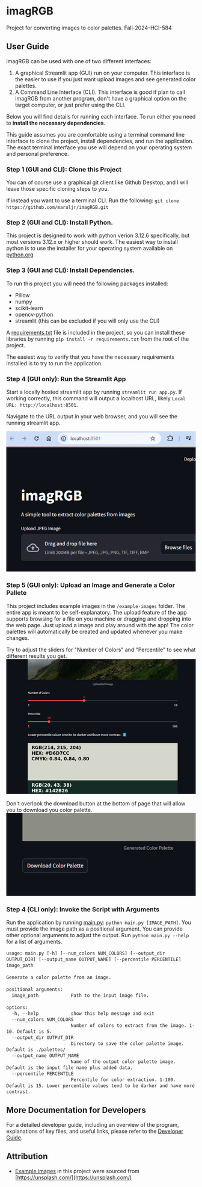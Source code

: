 # imagRGB

Project for converting images to color palettes. Fall-2024-HCI-584

## User Guide

imagRGB can be used with one of two different interfaces:
  1. A graphical Streamlit app (GUI) run on your computer. This interface is the easier to use if you just want upload images and see generated color palettes.
  2. A Command Line Interface (CLI). This interface is good if plan to call imagRGB from another program, don't have a graphical option on the target computer, or just prefer using the CLI.

Below you will find details for running each interface. To run either you need to **install the necessary dependencies**.

This guide assumes you are comfortable using a terminal command line interface to clone the project, install dependencies, and run the application. The exact terminal interface you use will depend on your operating system and personal preference.  

### Step 1 (GUI and CLI): Clone this Project

You can of course use a graphical git client like Github Desktop, and I will leave those specific cloning steps to you.

If instead you want to use a terminal CLI. Run the following:
`git clone https://github.com/maraljr/imagRGB.git`

### Step 2 (GUI and CLI): Install Python.

This project is designed to work with python verion 3.12.6 specifically, but most versions 3.12.x or higher should work. The easiest way to install python is to use the installer for your operating system available on [python.org](https://www.python.org/downloads/)

### Step 3 (GUI and CLI): Install Dependencies.

To run this project you will need the following packages installed:
- Pillow
- numpy
- scikit-learn
- opencv-python
- streamlit (this can be excluded if you will only use the CLI)

A [requirements.txt](./requirements.txt) file is included in the project, so you can install these libraries by running `pip install -r requirements.txt` from the root of the project.

The easiest way to verify that you have the necessary requirements installed is to try to run the application.

### Step 4 (GUI only): Run the Streamlit App

Start a locally hosted streamlit app by running `streamlit run app.py`. If working correctly, this command will output a localhost URL, likely `Local URL: http://localhost:8501`.

Navigate to the URL output in your web browser, and you will see the running streamlit app.

![streamlit app running locally](./docs/screenshots/streamlit-app-running.png)

### Step 5 (GUI only): Upload an Image and Generate a Color Pallete

This project includes example images in the `/example-images` folder. The entire app is meant to be self-explanatory. The upload feature of the app supports browsing for a file on you machine or dragging and dropping into the web page. Just upload a image and play around with the app! The color palettes will automatically be created and updated whenever you make changes.

Try to adjust the sliders for "Number of Colors" and "Percentile" to see what different results you get.
![streamlit app sliders](./docs/screenshots/streamlit-app-sliders.png)

Don't overlook the download button at the bottom of page that will allow you to download you color palette.
![streamlit app download button](./docs/screenshots/streamlit-app-download-button.png)

### Step 4 (CLI only): Invoke the Script with Arguments

Run the application by running [main.py](./main.py): `python main.py [IMAGE_PATH]`. You must provide the image path as a positional argument. You can provide other optional arguments to adjust the output. Run `python main.py --help` for a list of arguments.
```
usage: main.py [-h] [--num_colors NUM_COLORS] [--output_dir OUTPUT_DIR] [--output_name OUTPUT_NAME] [--percentile PERCENTILE] image_path

Generate a color palette from an image.

positional arguments:
  image_path            Path to the input image file.

options:
  -h, --help            show this help message and exit
  --num_colors NUM_COLORS
                        Number of colors to extract from the image. 1-10. Default is 5.
  --output_dir OUTPUT_DIR
                        Directory to save the color palette image. Default is ./palettes/
  --output_name OUTPUT_NAME
                        Name of the output color palette image. Default is the input file name plus added data.
  --percentile PERCENTILE
                        Percentile for color extraction. 1-100. Default is 15. Lower percentile values tend to be darker and have more contrast.
```

## More Documentation for Developers

For a detailed developer guide, including an overview of the program, explanations of key files, and useful links, please refer to the [Developer Guide](./docs/DEVELOPER.md).

## Attribution
- [Example images](./example-images/) in this project were sourced from [https://unsplash.com/](https://unsplash.com/)